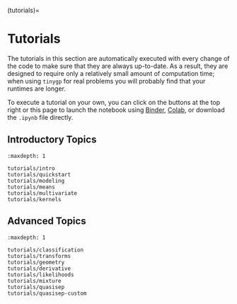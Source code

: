 (tutorials)=

# Tutorials

The tutorials in this section are automatically executed with every change of
the code to make sure that they are always up-to-date. As a result, they are
designed to require only a relatively small amount of computation time; when
using `tinygp` for real problems you will probably find that your runtimes are
longer.

To execute a tutorial on your own, you can click on the buttons at the top right
or this page to launch the notebook using [Binder](https://mybinder.org),
[Colab](https://colab.research.google.com), or download the `.ipynb` file
directly.

## Introductory Topics

```{toctree}
:maxdepth: 1

tutorials/intro
tutorials/quickstart
tutorials/modeling
tutorials/means
tutorials/multivariate
tutorials/kernels
```

## Advanced Topics

```{toctree}
:maxdepth: 1

tutorials/classification
tutorials/transforms
tutorials/geometry
tutorials/derivative
tutorials/likelihoods
tutorials/mixture
tutorials/quasisep
tutorials/quasisep-custom
```
